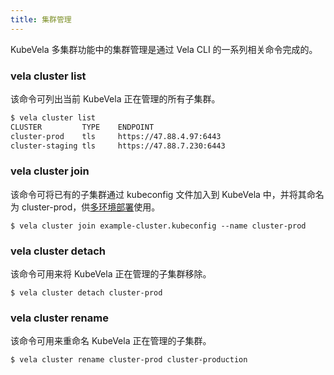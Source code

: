 ```yaml
---
title: 集群管理
---
```


KubeVela 多集群功能中的集群管理是通过 Vela CLI 的一系列相关命令完成的。

### vela cluster list

该命令可列出当前 KubeVela 正在管理的所有子集群。
```bash
$ vela cluster list
CLUSTER         TYPE    ENDPOINT                
cluster-prod    tls     https://47.88.4.97:6443 
cluster-staging tls     https://47.88.7.230:6443
```

### vela cluster join

该命令可将已有的子集群通过 kubeconfig 文件加入到 KubeVela 中，并将其命名为 cluster-prod，供[多环境部署](../../end-user/policies/envbinding)使用。

```shell script
$ vela cluster join example-cluster.kubeconfig --name cluster-prod
```

### vela cluster detach

该命令可用来将 KubeVela 正在管理的子集群移除。

```shell script
$ vela cluster detach cluster-prod
```

### vela cluster rename

该命令可用来重命名 KubeVela 正在管理的子集群。

```shell script
$ vela cluster rename cluster-prod cluster-production
```
